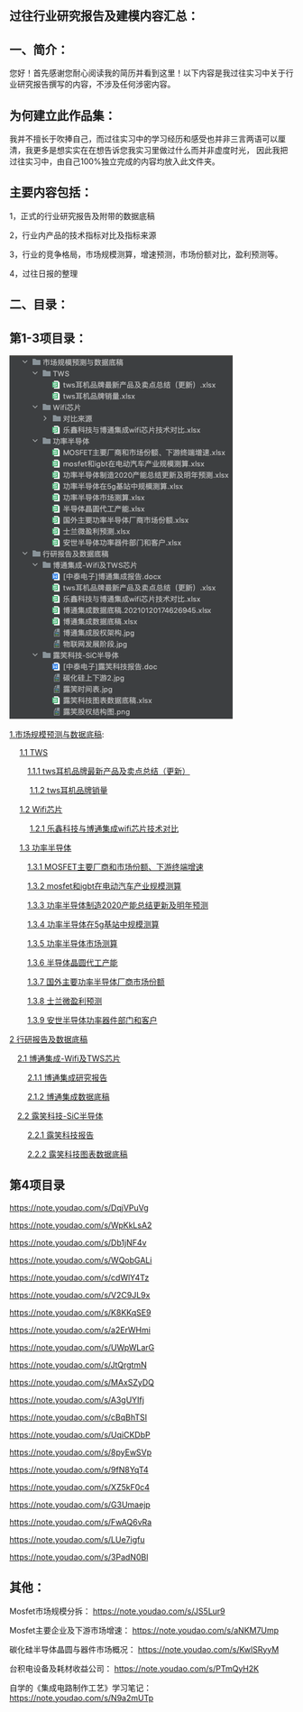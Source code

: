 过往行业研究报告及建模内容汇总：
------

一、简介：
------
您好！首先感谢您耐心阅读我的简历并看到这里！以下内容是我过往实习中关于行业研究报告撰写的内容，不涉及任何涉密内容。

为何建立此作品集：
------
我并不擅长于吹捧自己，而过往实习中的学习经历和感受也并非三言两语可以厘清，我更多是想实实在在想告诉您我实习里做过什么而并非虚度时光，
因此我把过往实习中，由自己100%独立完成的内容均放入此文件夹。

主要内容包括：
------

1，正式的行业研究报告及附带的数据底稿

2，行业内产品的技术指标对比及指标来源

3，行业的竞争格局，市场规模测算，增速预测，市场份额对比，盈利预测等。

4，过往日报的整理

二、目录：
------
## 第1-3项目录：
![](pic/img_1.png)

[1.市场规模预测与数据底稿](市场规模预测与数据底稿):

&#x2003; [1.1 TWS](市场规模预测与数据底稿/TWS)

&#x2003; &#x2003;[1.1.1 tws耳机品牌最新产品及卖点总结（更新）](市场规模预测与数据底稿/TWS/tws耳机品牌最新产品及卖点总结（更新）.xlsx)

&#x2003; &#x2003; [1.1.2 tws耳机品牌销量](市场规模预测与数据底稿/TWS/tws耳机品牌销量.xlsx)

&#x2003; [1.2 Wifi芯片](市场规模预测与数据底稿/Wifi芯片)

&#x2003; &#x2003; [1.2.1 乐鑫科技与博通集成wifi芯片技术对比](市场规模预测与数据底稿/Wifi芯片/乐鑫科技与博通集成wifi芯片技术对比.xlsx)

&#x2003; [1.3 功率半导体](市场规模预测与数据底稿/功率半导体)

&#x2003; &#x2003;[1.3.1 MOSFET主要厂商和市场份额、下游终端增速](市场规模预测与数据底稿/功率半导体/MOSFET主要厂商和市场份额、下游终端增速.xlsx)

&#x2003; &#x2003;[1.3.2 mosfet和igbt在电动汽车产业规模测算](市场规模预测与数据底稿/功率半导体/mosfet和igbt在电动汽车产业规模测算.xlsx)

&#x2003; &#x2003;[1.3.3 功率半导体制造2020产能总结更新及明年预测](市场规模预测与数据底稿/功率半导体/功率半导体制造2020产能总结更新及明年预测.xlsx)

&#x2003; &#x2003;[1.3.4 功率半导体在5g基站中规模测算](市场规模预测与数据底稿/功率半导体/功率半导体在5g基站中规模测算.xlsx)

&#x2003; &#x2003;[1.3.5 功率半导体市场测算](市场规模预测与数据底稿/功率半导体/功率半导体市场测算.xlsx)

&#x2003; &#x2003;[1.3.6 半导体晶圆代工产能](市场规模预测与数据底稿/功率半导体/半导体晶圆代工产能.xlsx)

&#x2003; &#x2003;[1.3.7 国外主要功率半导体厂商市场份额](市场规模预测与数据底稿/功率半导体/国外主要功率半导体厂商市场份额.xlsx)

&#x2003; &#x2003;[1.3.8 士兰微盈利预测](市场规模预测与数据底稿/功率半导体/士兰微盈利预测.xlsx)

&#x2003; &#x2003;[1.3.9 安世半导体功率器件部门和客户](市场规模预测与数据底稿/功率半导体/安世半导体功率器件部门和客户.xlsx)

[2 行研报告及数据底稿](行研报告及数据底稿)

&#x2003;[2.1 博通集成-Wifi及TWS芯片](行研报告及数据底稿/博通集成-Wifi及TWS芯片)

&#x2003; &#x2003;[2.1.1 博通集成研究报告](行研报告及数据底稿/博通集成-Wifi及TWS芯片/[中泰电子]博通集成报告.docx)

&#x2003; &#x2003;[2.1.2 博通集成数据底稿](行研报告及数据底稿/博通集成-Wifi及TWS芯片/博通集成数据底稿.20210120174626945.xlsx)

&#x2003;[2.2 露笑科技-SiC半导体](行研报告及数据底稿/露笑科技-SiC半导体)

&#x2003; &#x2003;[2.2.1 露笑科技报告](行研报告及数据底稿/露笑科技-SiC半导体/[中泰电子]露笑科技报告.doc)

&#x2003; &#x2003;[2.2.2 露笑科技图表数据底稿](行研报告及数据底稿/露笑科技-SiC半导体/露笑科技图表数据底稿.xlsx)

## 第4项目录
https://note.youdao.com/s/DqjVPuVg

https://note.youdao.com/s/WpKkLsA2

https://note.youdao.com/s/Db1jNF4v

https://note.youdao.com/s/WQobGALi

https://note.youdao.com/s/cdWlY4Tz

https://note.youdao.com/s/V2C9JL9x

https://note.youdao.com/s/K8KKqSE9

https://note.youdao.com/s/a2ErWHmi

https://note.youdao.com/s/UWpWLarG

https://note.youdao.com/s/JtQrgtmN

https://note.youdao.com/s/MAxSZyDQ

https://note.youdao.com/s/A3gUYIfj

https://note.youdao.com/s/cBqBhTSI

https://note.youdao.com/s/UqiCKDbP

https://note.youdao.com/s/8pyEwSVp

https://note.youdao.com/s/9fN8YqT4

https://note.youdao.com/s/XZ5kF0c4

https://note.youdao.com/s/G3Umaejp

https://note.youdao.com/s/FwAQ6vRa

https://note.youdao.com/s/LUe7igfu

https://note.youdao.com/s/3PadN0Bl

其他：
------

Mosfet市场规模分拆：
https://note.youdao.com/s/JS5Lur9

Mosfet主要企业及下游市场增速：
https://note.youdao.com/s/aNKM7Ump

碳化硅半导体晶圆与器件市场概况：
https://note.youdao.com/s/KwlSRyyM

台积电设备及耗材收益公司：
https://note.youdao.com/s/PTmQyH2K

自学的《集成电路制作工艺》学习笔记：
https://note.youdao.com/s/N9a2mUTp
